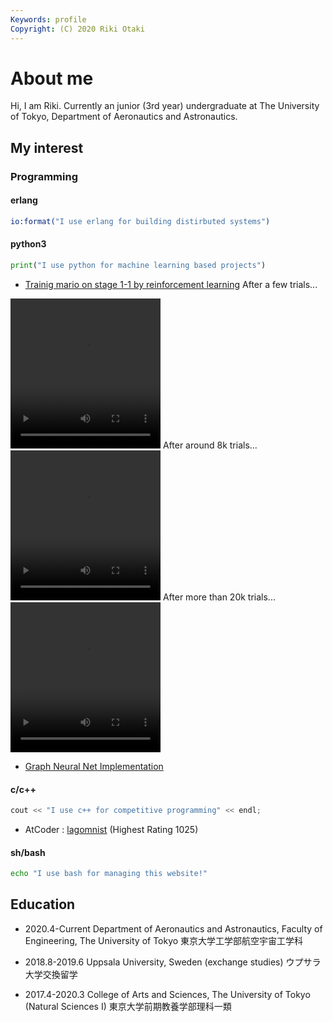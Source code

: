 ```yaml
---
Keywords: profile
Copyright: (C) 2020 Riki Otaki
---
```


# About me

Hi, I am Riki.
Currently an junior (3rd year) undergraduate at The University of Tokyo, Department of Aeronautics and Astronautics.


## My interest

### Programming

#### erlang
```erlang
io:format("I use erlang for building distirbuted systems")
```

#### python3 
```python
print("I use python for machine learning based projects")
```
- [Trainig mario on stage 1-1 by reinforcement learning](https://github.com/wattlebirdaz/geql) 
After a few trials...
<video width="240" height="240" controls="controls">
    <source src="https://rotaki.org/pages/profile/mario242.mp4" type="video/mp4">
</video>
After around 8k trials...
<video width="240" height="240" controls="controls">
    <source src="https://rotaki.org/pages/profile/mario2914.mp4" type="video/mp4">
</video>
After more than 20k trials...
<video width="240" height="240" controls="controls">
    <source src="https://rotaki.org/pages/profile/mario3161.mp4" type="video/mp4">
</video>

- [Graph Neural Net Implementation](https://github.com/wattlebirdaz/GNN)
 
#### c/c++
```cpp
cout << "I use c++ for competitive programming" << endl;
```
- AtCoder : [lagomnist](https://atcoder.jp/users/lagomnist) (Highest Rating 1025)
 
#### sh/bash
```bash
echo "I use bash for managing this website!"
```

## Education

- 2020.4-Current
  Department of Aeronautics and Astronautics, Faculty of Engineering, The University of Tokyo
  東京大学工学部航空宇宙工学科

- 2018.8-2019.6
  Uppsala University, Sweden (exchange studies)
  ウプサラ大学交換留学
  
- 2017.4-2020.3
  College of Arts and Sciences, The University of Tokyo (Natural Sciences I)
  東京大学前期教養学部理科一類
